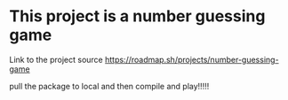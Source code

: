 # This project is a number guessing game

Link to the project source https://roadmap.sh/projects/number-guessing-game



pull the package to local and then compile and play!!!!!
